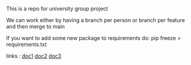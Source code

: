 This is a repo for university group project


We can work either by having a branch per person or branch per feature and then merge to main


If you want to add some new package to requirements do:
pip freeze > requirements.txt

links : 
[doc1](https://politechnikawroclawska-my.sharepoint.com/:w:/g/personal/238004_student_pwr_edu_pl/EaWu0ZfH-MdFuznER37S3kwBHP-QykgDUGbbacpyEiKxWQ?e=BJSMp4)
[doc2](https://politechnikawroclawska-my.sharepoint.com/:w:/g/personal/238004_student_pwr_edu_pl/EbfH1jShCyFIiT_fnJ-IT-MBOT-rmN7rbiYbth_utCrfFg?e=lzfqLU)
[doc3](https://politechnikawroclawska-my.sharepoint.com/:w:/g/personal/238004_student_pwr_edu_pl/EY8DFwjvThROmzZNLUxoMmsBxC4LVt6j0ZDzNZxy3bGbZQ?e=h82v6A)